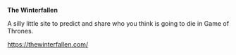 **The Winterfallen**

A silly little site to predict and share who you think is going to die in Game of Thrones.

https://thewinterfallen.com/
